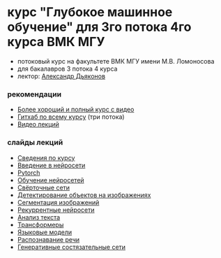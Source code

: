 # курс "Глубокое машинное обучение" для 3го потока 4го курса ВМК МГУ

* потоковый курс на факультете ВМК МГУ имени М.В. Ломоносова 
* для бакалавров 3 потока 4 курса
* лектор: [Александр Дьяконов](https://dyakonov.org/ag/)

### рекомендации

* [Более хороший и полный курс с видео](https://github.com/Dyakonov/DL)
* [Гитхаб по всему курсу](https://github.com/MSU-ML-COURSE/DL-COURSE-22) (три потока)
* [Видео лекций](https://www.youtube.com/watch?v=KliGDqLIz1A&list=PLhe7c-LCgl4KOFXmNgNsXM5mhYdLq_hxn)

### слайды лекций

* [Сведения по курсу](DL_intro.pdf)
* [Введение в нейросети](MSUDL_lec1.pdf)
* [Pytorch](MSUDL_lec2_pytorch_02.pdf)
* [Обучение нейросетей](MSUDL_lec3_learning.pdf)
* [Свёрточные сети](MSUDL_lec4_cnn.pdf)
* [Детектирование объектов на изображениях](MSUDL_lec5_objdetect.pdf)
* [Сегментация изображений](MSUDL_lec6_segmentation.pdf)
* [Рекуррентные нейросети](MSUDL_lec7_rnn.pdf)
* [Анализ текста](MSUDL_lec8_texts.pdf)
* [Трансформеры](MSUDL_lec9_transformers.pdf)
* [Языковые модели](MSUDL_lec10_LM.pdf)
* [Распознавание речи](MSUDL_lec11_ASR.pdf)
* [Генеративные состязательные сети](MSUDL_lec12_GAN.pdf)
